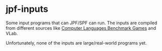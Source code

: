 # jpf-inputs
Some input programs that can JPF/SPF can run. The inputs are compiled from different sources like [Computer Languages Benchmark Games](https://benchmarksgame-team.pages.debian.net/benchmarksgame/) and VLab.

Unfortunately, none of the inputs are large/real-world programs yet.
